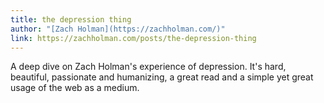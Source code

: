 ```yaml
---
title: the depression thing
author: "[Zach Holman](https://zachholman.com/)"
link: https://zachholman.com/posts/the-depression-thing
---
```


A deep dive on Zach Holman's experience of depression. It's hard, beautiful, passionate and humanizing, a great read and a simple yet great usage of the web as a medium.